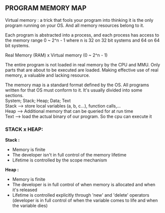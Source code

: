 
##  PROGRAM MEMORY MAP 


Virtual memory : a trick that fools your program into thinking it is the only program running on your OS. And all memory resources belong to it. 
    
Each program is abstracted into a process, and each process has access to the memory range 0 ~ 2^n - 1 where n is 32 on 32 bit systems and 64 on 64 bit systems.

Real Memory (RAM) x Virtual memory (0 ~ 2^n - 1) 

The entire program is not loaded in real memory by the CPU and MMU. Only parts that are about to be executed are loaded. Making effective use of real memory, a valuable and lacking resource. 

The memory map is a standard format defined by the OS. All programs written for that OS must conform to it. It's usually divided into some sections.  
System; Stack; Heap; Data; Text  
    Stack --> store local variables (a, b, c...), function calls,...  
    Heap --> Additional memory that can be queried for at run time  
    Text --> load the actual binary of our program. So the cpu can execute it  


### STACK x HEAP:

**Stack :**     
* Memory is finite     
* The developer isn't in full control of the memory lifetime    
* Lifetime is controlled by the scope mechanism    

**Heap :**   
* Memory is finite    
* The developer is in full control of when memory is allocated and when it's released     
* Lifetime is controlled explicitly through 'new' and 'delete' operators (developer is in full control of when the variable comes to life and when the variable dies)    


